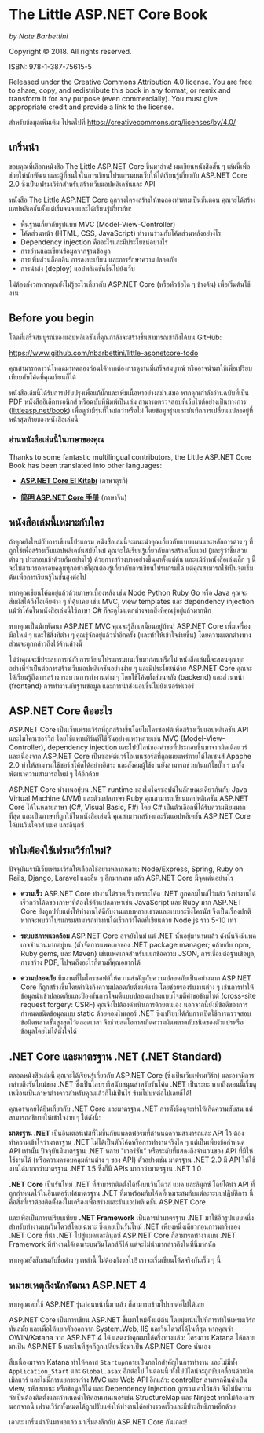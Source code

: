# The Little ASP.NET Core Book

*by Nate Barbettini*

Copyright &copy; 2018. All rights reserved.

ISBN: 978-1-387-75615-5

Released under the Creative Commons Attribution 4.0 license. You are free to share, copy, and redistribute this book in any format, or remix and transform it for any purpose (even commercially). You must give appropriate credit and provide a link to the license.

สำหรับข้อมูลเพิ่มเติม โปรดไปที่ https://creativecommons.org/licenses/by/4.0/

## เกริ่นนำ
ขอบคุณที่เลือกหนังสือ The Little ASP.NET Core ขึ้นมาอ่าน! ผมเขียนหนังสือสั้น ๆ เล่มนี้เพื่อช่วยให้นักพัฒนาและผู้ที่สนใจในการเขียนโปรแกรมบนเว็บให้ได้เรียนรู้เกี่ยวกับ ASP.NET Core 2.0 ซึ่งเป็นเฟรมเวิร์กสำหรับสร้างเว็บแอปพลิเคชันและ API

หนังสือ The Little ASP.NET Core ถูกวางโครงสร้างให้ทดลองทำตามเป็นขั้นตอน คุณจะได้สร้างแอปพลิเคชันตั้งแต่เริ่มจนจบและได้เรียนรู้เกี่ยวกับ:

* พื้นฐานเกี่ยวกับรูปแบบ MVC (Model-View-Controller)
* โค้ดส่วนหน้า (HTML, CSS, JavaScript) ทำงานร่วมกับโค้ดส่วนหลังอย่างไร
* Dependency injection คืออะไรและมีประโยชน์อย่างไร
* การอ่านและเขียนข้อมูลจากฐานข้อมูล
* การเพิ่มส่วนล็อกอิน การลงทะเบียน และการรักษาความปลอดภัย
* การนำส่ง (deploy) แอปพลิเคชันขึ้นไปยังเว็บ

ไม่ต้องกังวลหากคุณยังไม่รู้อะไรเกี่ยวกับ ASP.NET Core (หรือหัวข้อใด ๆ ข้างต้น) เพื่อเริ่มต้นใช้งาน

## Before you begin

โค้ดที่เสร็จสมบูรณ์ของแอปพลิเคชันที่คุณกำลังจะสร้างขึ้นสามารถเข้าถึงได้บน GitHub:

https://www.github.com/nbarbettini/little-aspnetcore-todo

คุณสามารถดาวน์โหลดมาทดลองก่อนได้หากต้องการดูงานที่เสร็จสมบูรณ์ หรืออาจนำมาใช้เพื่อเปรียบเทียบกับโค้ดที่คุณเขียนก็ได้

หนังสือเล่มนี้ได้รับการปรับปรุงเพื่อแก้บั๊กและเพิ่มเนื้อหาอย่างสม่ำเสมอ หากคุณกำลังอ่านฉบับที่เป็น PDF หนังสืออิเล็กทรอนิกส์ หรือฉบับที่พิมพ์เป็นเล่ม สามารถตรวจสอบที่เว็บไซต์อย่างเป็นทางการ ([littleasp.net/book](http://www.littleasp.net/book)) เพื่อดูว่ามีรุ่นที่ใหม่กว่าหรือไม่ โดยข้อมูลรุ่นและบันทึกการเปลี่ยนแปลงอยู่ที่หน้าสุดท้ายของหนังสือเล่มนี้

### อ่านหนังสือเล่นนี้ในภาษาของคุณ

Thanks to some fantastic multilingual contributors, the Little ASP.NET Core Book has been translated into other languages:

* [**ASP.NET Core El Kitabı**](https://sahinyanlik.gitbooks.io/kisa-asp-net-core-kitabi/) (ภาษาตุรกี)
 	 
* [**简明 ASP.NET Core 手册**](https://windsting.github.io/little-aspnetcore-book/book/) (ภาษาจีน)


## หนังสือเล่มนี้เหมาะกับใคร
ถ้าคุณยังใหม่กับการเขียนโปรแกรม หนังสือเล่มนี้จะแนะนำคุณเกี่ยวกับแบบแผนและหลักการต่าง ๆ ที่ถูกใช้เพื่อสร้างเว็บแอปพลิเคชันสมัยใหม่ คุณจะได้เรียนรู้เกี่ยวกับการสร้างเว็บแอป (และรู้ว่าชิ้นส่วนต่าง ๆ ประกอบเข้าด้วยกันอย่างไร) ด้วยการสร้างบางอย่างขึ้นมาตั้งแต่ต้น และแม้ว่าหนังสือเล่มเล็ก ๆ นี้จะไม่สามารถครอบคลุมทุกอย่างที่คุณต้องรู้เกี่ยวกับการเขียนโปรแกรมได้ แต่คุณสามารถใช้เป็นจุดเริ่มต้นเพื่อการเรียนรู้ในขั้นสูงต่อไป

หากคุณเขียนโค้ดอยู่แล้วด้วยภาษาเบื้องหลัง เช่น Node Python Ruby Go หรือ Java คุณจะสัมผัสได้ถึงไอเดียต่าง ๆ ที่คุ้นเคย เช่น MVC, view templates และ dependency injection แม้ว่าโค้ดในหนังสือเล่มนี้ใช้ภาษา C# ก็จะดูไม่แตกต่างจากสิ่งที่คุณรู้อยู่แล้วมากนัก

หากคุณเป็นนักพัฒนา ASP.NET MVC คุณจะรู้สึกเหมือนอยู่บ้าน! ASP.NET Core เพิ่มเครื่องมือใหม่ ๆ และใช้สิ่งทีต่าง ๆ ่คุณรู้จักอยู่แล้วซ้ำอีกครั้ง (และทำให้เข้าใจง่ายขึ้น) โดยความแตกต่างบางส่วนจะถูกกล่าวถึงไว้ด้านล่างนี้

ไม่ว่าคุณจะมีประสบการณ์กับการเขียนโปรแกรมบนเว็บมาก่อนหรือไม่ หนังสือเล่มนี้จะสอนคุณทุกอย่างที่จำเป็นต่อการสร้างเว็บแอปพลิเคชันอย่างง่าย ๆ และมีประโยชน์ด้วย ASP.NET Core คุณจะได้เรียนรู้ถึงการสร้างกระบวนการทำงานต่าง ๆ โดยใช้โค้ดทั้งส่วนหลัง (backend) และส่วนหน้า (frontend) การทำงานกับฐานข้อมูล และการนำส่งแอปขึ้นไปยังเซอร์ฟเวอร์

## ASP.NET Core คืออะไร
ASP.NET Core เป็นเว็บเฟรมเวิร์กที่ถูกสร้างขึ้นโดยไมโครซอฟต์เพื่อสร้างเว็บแอปพลิเคชัน API และไมโครเซอร์วิส โดยใช้แพทเทิร์นที่ใช้กันอย่างแพร่หลายเช่น MVC (Model-View-Controller), dependency injection และไปป์ไลน์ของคำขอที่ประกอบขึ้นมาจากมิดเดิลแวร์ และเนื่องจาก ASP.NET Core เป็นซอฟต์แวร์โอเพนซอร์สที่ถูกเผยแพร่ภายใต้ไลเซนส์ Apache 2.0 ทำให้สามารถใช้ซอร์สโค้ดได้อย่างอิสระ และสังคมผู้ใช้งานยังสามารถช่วยกันแก้ไขบั๊ก รวมทั้งพัฒนาความสามารถใหม่ ๆ ได้อีกด้วย

ASP.NET Core ทำงานอยู่บน .NET runtime ของไมโครซอฟต์ในลักษณะเดียวกันกับ Java Virtual Machine (JVM) และตัวแปลภาษา Ruby คุณสามารถเขียนแอปพลิเคชัน ASP.NET Core ได้ในหลายภาษา (C#, Visual Basic, F#) โดย C# เป็นตัวเลือกที่ได้รับความนิยมมากที่สุด และเป็นภาษาที่ถูกใช้ในหนังสือเล่มนี้ คุณสามารถสร้างและรันแอปพลิเคชัน ASP.NET Core ได้บนวินโดวส์ แมค และลินุกซ์

## ทำไมต้องใช้เฟรมเวิร์กใหม่?
ปัจจุบันเรามีเว็บเฟรมเวิร์กให้เลือกใช้อย่างหลากหลาย: Node/Express, Spring, Ruby on Rails, Django, Laravel และอื่น ๆ อีกมากมาย แล้ว ASP.NET Core มีจุดเด่นอย่างไร

* **ความเร็ว** ASP.NET Core ทำงานได้รวดเร็ว เพราะโค้ด .NET ถูกคอมไพล์ไว้แล้ว จึงทำงานได้เร็วกว่าโค้ดของภาษาที่ต้องใช้ตัวแปลภาษาเช่น JavaScript และ Ruby มาก ASP.NET Core ยังถูกปรับแต่งให้ทำงานได้ดีกับงานแบบหลายเธรดและแบบอะซิงโครนัส จึงเป็นเรื่องปกติหากจะพบว่าโปรแกรมสามารถทำงานได้เร็วกว่าโค้ดที่เขียนด้วย Node.js ราว 5-10 เท่า

* **ระบบสภาพแวดล้อม** ASP.NET Core อาจยังใหม่ แต่ .NET นั้นอยู่มานานแล้ว ดังนั้นจึงมีแพคเกจจำนวนมากอยู่บน (ตัวจัดการแพคเกจของ .NET package manager; คล้ายกับ npm, Ruby gems, และ Maven) เช่นแพคเกจสำหรับแยกข้อความ JSON, การเชื่อมต่อฐานข้อมูล, การสร้าง PDF, ไปจนถึงอะไรก็ตามที่คุณอยากได้

* **ความปลอดภัย** ทีมงานที่ไมโครซอฟต์ให้ความสำคัญกับความปลอดภัยเป็นอย่างมาก ASP.NET Core ก็ถูกสร้างขึ้นโดยคำนึงถึงความปลอดภัยตั้งแต่แรก โดยช่วยรองรับงานต่าง ๆ เช่นการทำให้ข้อมูลนำเข้าปลอดภัยและป้องกันการโจมตีแบบปลอมแปลงแบบโจมตีคำขอข้ามไซต์ (cross-site request forgery: CSRF) คุณจึงไม่ต้องดำเนินการด้วยตนเอง นอกจากนี้ยังมีข้อดีของการกำหนดชนิดข้อมูลแบบ static ด้วยคอมไพเลอร์ .NET ซึ่งเปรียบได้กับการเปิดใช้การตรวจสอบข้อผิดพลาดขั้นสูงสุดไว้ตลอดเวลา จึงช่วยลดโอกาสเกิดความผิดพลาดกับชนิดของตัวแปรหรือข้อมูลโดยไม่ได้ตั้งใจได้

## .NET Core และมาตรฐาน .NET (.NET Standard)
ตลอดหนังสือเล่มนี้ คุณจะได้เรียนรู้เกี่ยวกับ ASP.NET Core (ซึ่งเป็นเว็บเฟรมเวิร์ก) และอาจมีการกล่าวถึงรันไทม์ของ .NET ซึ่งเป็นไลบรารีสนับสนุนสำหรับรันโค้ด .NET เป็นระยะ หากถึงตอนนี้เริ่มดูเหมือนเป็นภาษาต่างดาวสำหรับคุณแล้วก็ไม่เป็นไร ข้ามไปบทต่อไปเลยก็ได้!

คุณอาจเคยได้ยินเกี่ยวกับ .NET Core และมาตรฐาน .NET การตั้งชื่อดูจะทำให้เกิดความสับสน แต่สามารถอธิบายให้เข้าใจง่าย ๆ ได้ดังนี้:

**มาตรฐาน .NET** เป็นอินเตอร์เฟสที่ไม่ขึ้นกับแพลตฟอร์มที่กำหนดความสามารถและ API ไว้ ต้องทำความเข้าใจว่ามาตรฐาน .NET ไม่ได้เป็นตัวโค้ดหรือการทำงานจริงใด ๆ แต่เป็นเพียงข้อกำหนด API เท่านั้น ปัจจุบันมีมาตรฐาน .NET หลาย "เวอร์ชัน" หรือระดับที่แสดงถึงจำนวนของ API ที่มีให้ใช้งานได้ (หรือความครอบคลุมด้านต่าง ๆ ของ API) ตัวอย่างเช่น มาตรฐาน .NET 2.0 มี API ให้ใช้งานได้มากกว่ามาตรฐาน .NET 1.5 ซึ่งก็มี APIs มากกว่ามาตรฐาน .NET 1.0

**.NET Core** เป็นรันไทม์ .NET ที่สามารถติดตั้งได้ทั้งบนวินโดวส์ แมค และลินุกซ์ โดยได้นำ API ที่ถูกกำหนดไว้ในอินเตอร์เฟสมาตรฐาน .NET ที่มาพร้อมกับโค้ดที่เหมาะสมกับแต่ละระบบปฏิบัติการ นี่คือสิ่งที่เราต้องติดตั้งลงในเครื่องเพื่อสร้างและรันแอปพลิเคชัน ASP.NET Core

และเพื่อเป็นการเปรียบเทียบ **.NET Framework** เป็นการนำมาตรฐาน .NET มาใช้อีกรูปแบบหนึ่งสำหรับทำงานบนวินโดวส์โดยเฉพาะ ซึ่งเคยเป็นรันไทม์ .NET เพียงหนึ่งเดียวก่อนการมาถึงของ .NET Core ที่นำ .NET ไปสู่แมคและลินุกซ์ ASP.NET Core ก็สามารถทำงานบน .NET Framework ที่ทำงานได้เฉพาะบนวินโดวส์ก็ได้ แต่จะไม่นำมากล่าวถึงในที่นี้มากนัก

หากคุณยังสับสนกับชื่อต่าง ๆ เหล่านี้ ไม่ต้องกังวลไป! เราจะเริ่มเขียนโค้ดจริงกันเร็ว ๆ นี้

## หมายเหตุถึงนักพัฒนา ASP.NET 4
หากคุณเคยใช้ ASP.NET รุ่นก่อนหน้านี้มาแล้ว ก็สามารถข้ามไปบทต่อไปได้เลย

ASP.NET Core เป็นการเขียน ASP.NET ขึ้นมาใหม่ตั้งแต่ต้น โดยมุ่งเน้นไปที่การทำให้เฟรมเวิร์กทันสมัย และเพื่อให้แยกตัวออกจาก System.Web, IIS และวินโดวส์ได้ในที่สุด หากคุณจำ OWIN/Katana จาก ASP.NET 4 ได้ แสดงว่าคุณมาได้ครึ่งทางแล้ว: โครงการ Katana ได้กลายมาเป็น ASP.NET 5 และในที่สุดก็ถูกเปลี่ยนชื่อมาเป็น ASP.NET Core นั่นเอง

สืบเนื่องมาจาก Katana ทำให้คลาส `Startup`กลายเป็นกลไกสำคัญในการทำงาน และไม่มีทั้ง `Application_Start` และ `Global.asax` อีกต่อไป ในตอนนี้ ทั้งไปป์ไลน์จะถูกขับเคลื่อนด้วยมิดเมิลแวร์ และไม่มีการแยกระหว่าง MVC และ Web API อีกแล้ว: controller สามารถคืนค่าเป็น view, รหัสสถานะ หรือข้อมูลก็ได้ และ Dependency injection ถูกรวมเอาไว้แล้ว จึงไม่มีความจำเป็นต้องติดตั้งและกำหนดค่าให้คอนเทนเนอร์เช่น StructureMap และ Ninject หากไม่ต้องการ นอกจากนี้ เฟรมเวิร์กทั้งหมดได้ถูกปรับแต่งให้ทำงานได้อย่างรวดเร็วและมีประสิทธิภาพอีกด้วย

เอาล่ะ เกริ่นนำกันมาพอแล้ว มาเริ่มลงลึกกับ ASP.NET Core กันเถอะ!
